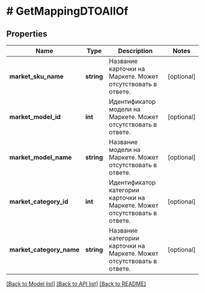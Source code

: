 # # GetMappingDTOAllOf

## Properties

Name | Type | Description | Notes
------------ | ------------- | ------------- | -------------
**market_sku_name** | **string** | Название карточки на Маркете.  Может отсутствовать в ответе. | [optional]
**market_model_id** | **int** | Идентификатор модели на Маркете.  Может отсутствовать в ответе. | [optional]
**market_model_name** | **string** | Название модели на Маркете.  Может отсутствовать в ответе. | [optional]
**market_category_id** | **int** | Идентификатор категории карточки на Маркете.  Может отсутствовать в ответе. | [optional]
**market_category_name** | **string** | Название категории карточки на Маркете.  Может отсутствовать в ответе. | [optional]

[[Back to Model list]](../../README.md#models) [[Back to API list]](../../README.md#endpoints) [[Back to README]](../../README.md)
